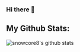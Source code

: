 ### Hi there 👋

<!--
**SnowCore8/SnowCore8** is a ✨ _special_ ✨ repository because its `README.md` (this file) appears on your GitHub profile.

Here are some ideas to get you started:

- 🔭 I’m currently working on ...
- 🌱 I’m currently learning ...
- 👯 I’m looking to collaborate on ...
- 🤔 I’m looking for help with ...
- 💬 Ask me about ...
- 📫 How to reach me: ...
- 😄 Pronouns: ...
- ⚡ Fun fact: ...
-->

## My Github Stats:
![snowcore8's github stats](https://github-readme-stats.vercel.app/api?username=snowcore8&icon_color=ff4081&title_color=ff4081&theme=dark&show_icons=true)
